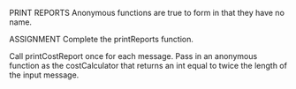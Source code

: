 PRINT REPORTS
Anonymous functions are true to form in that they have no name.

ASSIGNMENT
Complete the printReports function.

Call printCostReport once for each message. Pass in an anonymous function as the costCalculator that returns an int equal to twice the length of the input message.
